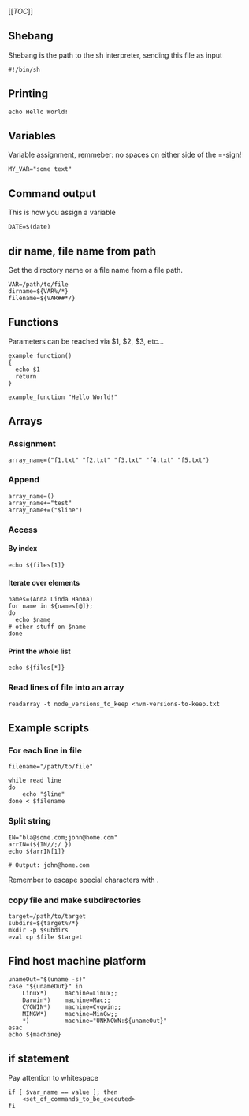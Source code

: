 [[_TOC_]]

## Shebang
Shebang is the path to the sh interpreter, sending this file as input
```console
#!/bin/sh
```

## Printing
```console
echo Hello World!
```

## Variables
Variable assignment, remmeber: no spaces on either side of the =-sign!
```console
MY_VAR="some text"
```

## Command output
This is how you assign a variable
```console
DATE=$(date)
```

## dir name, file name from path
Get the directory name or a file name from a file path.
```console
VAR=/path/to/file
dirname=${VAR%/*}
filename=${VAR##*/}
```

## Functions
Parameters can be reached via $1, $2, $3, etc...
```console
example_function()
{
  echo $1
  return
}

example_function "Hello World!"
```

## Arrays

### Assignment
```console
array_name=("f1.txt" "f2.txt" "f3.txt" "f4.txt" "f5.txt")
```

### Append
```console
array_name=()
array_name+="test"
array_name+=("$line")
```

### Access

#### By index
```console
echo ${files[1]}
```

#### Iterate over elements
```console
names=(Anna Linda Hanna)
for name in ${names[@]};
do
  echo $name
# other stuff on $name
done
```

#### Print the whole list
```console
echo ${files[*]}
```

### Read lines of file into an array
```console
readarray -t node_versions_to_keep <nvm-versions-to-keep.txt
```

## Example scripts

### For each line in file
```console
filename="/path/to/file"
 
while read line
do
    echo "$line"
done < $filename
```

### Split string
```console
IN="bla@some.com;john@home.com"
arrIN=(${IN//;/ })
echo ${arrIN[1]}

# Output: john@home.com
```
Remember to escape special characters with \.

### copy file and make subdirectories
```console
target=/path/to/target
subdirs=${target%/*}
mkdir -p $subdirs      
eval cp $file $target
```

## Find host machine platform
```console
unameOut="$(uname -s)"
case "${unameOut}" in
    Linux*)     machine=Linux;;
    Darwin*)    machine=Mac;;
    CYGWIN*)    machine=Cygwin;;
    MINGW*)     machine=MinGw;;
    *)          machine="UNKNOWN:${unameOut}"
esac
echo ${machine}
```

## if statement
Pay attention to whitespace
```console
if [ $var_name == value ]; then
    <set_of_commands_to_be_executed>
fi
```


